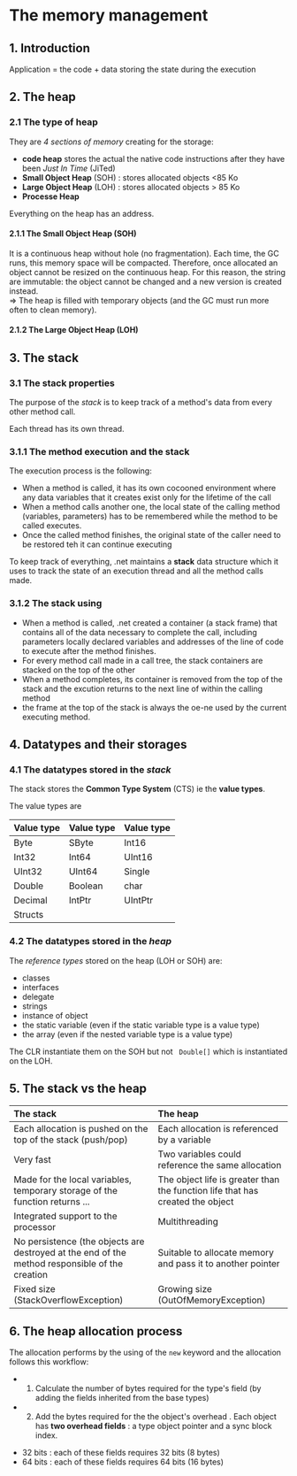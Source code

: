 # The memory management

## 1. Introduction

Application = the code + data storing the state during the execution

## 2. The heap

### 2.1 The type of heap

They are _4 sections of memory_  creating for the storage:
- __code heap__ stores the actual the native code instructions after they have been _Just In Time_ (JiTed)
- __Small Object Heap__ (SOH) : stores allocated objects <85 Ko 
- __Large Object Heap__ (LOH) : stores allocated objects > 85 Ko
- __Processe Heap__

Everything on the heap has an address.

#### 2.1.1 The Small Object Heap (SOH)

It is a continuous heap without hole (no fragmentation). Each time, the GC runs, this memory space will be compacted. 
Therefore, once allocated an object cannot be resized on the continuous heap. For this reason, the string are immutable: the object cannot be changed and a new version is created instead.   
=> The heap is filled with temporary objects (and the GC must run more often to clean memory).





#### 2.1.2 The Large Object Heap (LOH)


## 3. The stack

### 3.1 The stack properties

The purpose of the _stack_ is to keep track of a method's data from every other method call.

Each thread has its own thread.

### 3.1.1 The method execution and the stack

The execution process is the following:
- When a method is called, it has its own cocooned environment where any data variables that it creates exist only for the lifetime of the call
- When a method calls another one, the local state of the calling method (variables, parameters) has to be remembered while the method to be called executes. 
- Once the called method finishes, the original state of the caller need to be restored teh it can continue executing

To keep track of everything, .net maintains a __stack__ data structure which it uses to track the state of an execution thread and all the method calls made.

### 3.1.2 The stack using

- When a method is called, .net created a container (a stack frame) that contains all of the data necessary to complete the call, including parameters locally declared variables and addresses of the line of code to execute after the method finishes.
- For every method call made in a call tree, the stack containers are stacked on the top of the other
- When a method completes, its container is removed from the top of the stack and the excution returns to the next line of within the calling method
- the frame at the top of the stack is always the oe-ne used by the current executing method.

## 4. Datatypes and their storages

### 4.1 The datatypes stored in the _stack_

The stack stores the __Common Type System__ (CTS) ie the __value types__.

The value types are

|Value type | Value type | Value type |
|:-----|:------|:------|
| Byte | SByte | Int16 |
| Int32 | Int64 | UInt16 |
| UInt32 | UInt64 | Single |
| Double | Boolean | char |
| Decimal | IntPtr | UIntPtr |
| Structs | | 

### 4.2 The datatypes stored in the _heap_

The _reference types_ stored on the heap (LOH or SOH) are:
- classes
- interfaces
- delegate
- strings
- instance of object
- the static variable (even if the static variable type is a value type)
- the array (even if the nested variable type is a value type)

The CLR instantiate them on the SOH but not ``` Double[]``` which is instantiated on the LOH.


## 5. The stack vs the heap
| The stack | The heap |
|:----------|:---------|
|Each allocation is pushed on the top of the stack (push/pop) | Each allocation is referenced by a variable |
|Very fast | Two variables could reference the same allocation |
|Made for the local variables, temporary storage of the function returns ...|The object life is greater than the function life that has created the object|
|Integrated support to the processor | Multithreading |
| No persistence (the objects are destroyed at the end of the method responsible of the creation | Suitable to allocate memory and pass it to another pointer |
|Fixed size (StackOverflowException) | Growing size (OutOfMemoryException) |


## 6. The heap allocation process

The allocation performs by the using of the ``` new ``` keyword and the allocation follows this workflow:
- 1. Calculate the number of bytes required for the type's field (by adding the fields inherited from the base types)
- 2. Add the bytes required for the the object's overhead . Each object has __two overhead fields__ : a type object pointer and a sync block index.
* 32 bits : each of these fields requires 32 bits (8 bytes)
* 64 bits : each of these fields requires 64 bits (16 bytes)
































